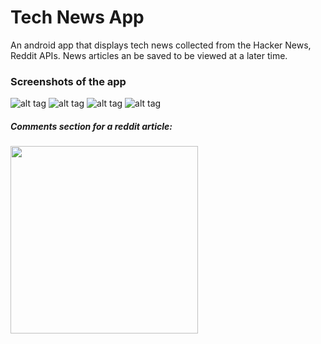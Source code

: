Tech News App
=============

An android app that displays tech news collected from the Hacker News, Reddit APIs. News articles an be saved to be viewed at a later time.

### Screenshots of the app

![alt tag](https://raw.github.com/ab27/news/master/screenshot1.png)
![alt tag](https://raw.github.com/ab27/news/master/screenshot2.png)
![alt tag](https://raw.github.com/ab27/news/master/screenshot3.png)
![alt tag](https://raw.github.com/ab27/news/master/screenshot4.png)  

##### Comments section for a reddit article:
<img src="https://raw.github.com/ab27/news/master/screenshot5.png" width="300"/>  
